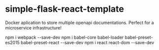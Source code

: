 # simple-flask-react-template

Docker aplication to store multiple openapi documentations. Perfect for a microservice infrastructure!

npm i webpack --save-dev
npm i babel-core babel-loader babel-preset-es2015 babel-preset-react --save-dev
npm i react react-dom --save-dev